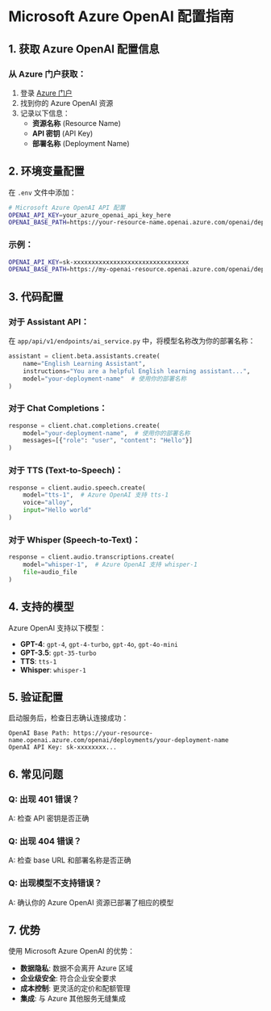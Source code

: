 # Microsoft Azure OpenAI 配置指南

## 1. 获取 Azure OpenAI 配置信息

### 从 Azure 门户获取：
1. 登录 [Azure 门户](https://portal.azure.com)
2. 找到你的 Azure OpenAI 资源
3. 记录以下信息：
   - **资源名称** (Resource Name)
   - **API 密钥** (API Key)
   - **部署名称** (Deployment Name)

## 2. 环境变量配置

在 `.env` 文件中添加：

```bash
# Microsoft Azure OpenAI API 配置
OPENAI_API_KEY=your_azure_openai_api_key_here
OPENAI_BASE_PATH=https://your-resource-name.openai.azure.com/openai/deployments/your-deployment-name
```

### 示例：
```bash
OPENAI_API_KEY=sk-xxxxxxxxxxxxxxxxxxxxxxxxxxxxxxxx
OPENAI_BASE_PATH=https://my-openai-resource.openai.azure.com/openai/deployments/gpt-4-deployment
```

## 3. 代码配置

### 对于 Assistant API：
在 `app/api/v1/endpoints/ai_service.py` 中，将模型名称改为你的部署名称：

```python
assistant = client.beta.assistants.create(
    name="English Learning Assistant",
    instructions="You are a helpful English learning assistant...",
    model="your-deployment-name"  # 使用你的部署名称
)
```

### 对于 Chat Completions：
```python
response = client.chat.completions.create(
    model="your-deployment-name",  # 使用你的部署名称
    messages=[{"role": "user", "content": "Hello"}]
)
```

### 对于 TTS (Text-to-Speech)：
```python
response = client.audio.speech.create(
    model="tts-1",  # Azure OpenAI 支持 tts-1
    voice="alloy",
    input="Hello world"
)
```

### 对于 Whisper (Speech-to-Text)：
```python
response = client.audio.transcriptions.create(
    model="whisper-1",  # Azure OpenAI 支持 whisper-1
    file=audio_file
)
```

## 4. 支持的模型

Azure OpenAI 支持以下模型：
- **GPT-4**: `gpt-4`, `gpt-4-turbo`, `gpt-4o`, `gpt-4o-mini`
- **GPT-3.5**: `gpt-35-turbo`
- **TTS**: `tts-1`
- **Whisper**: `whisper-1`

## 5. 验证配置

启动服务后，检查日志确认连接成功：
```
OpenAI Base Path: https://your-resource-name.openai.azure.com/openai/deployments/your-deployment-name
OpenAI API Key: sk-xxxxxxxx...
```

## 6. 常见问题

### Q: 出现 401 错误？
A: 检查 API 密钥是否正确

### Q: 出现 404 错误？
A: 检查 base URL 和部署名称是否正确

### Q: 出现模型不支持错误？
A: 确认你的 Azure OpenAI 资源已部署了相应的模型

## 7. 优势

使用 Microsoft Azure OpenAI 的优势：
- **数据隐私**: 数据不会离开 Azure 区域
- **企业级安全**: 符合企业安全要求
- **成本控制**: 更灵活的定价和配额管理
- **集成**: 与 Azure 其他服务无缝集成 